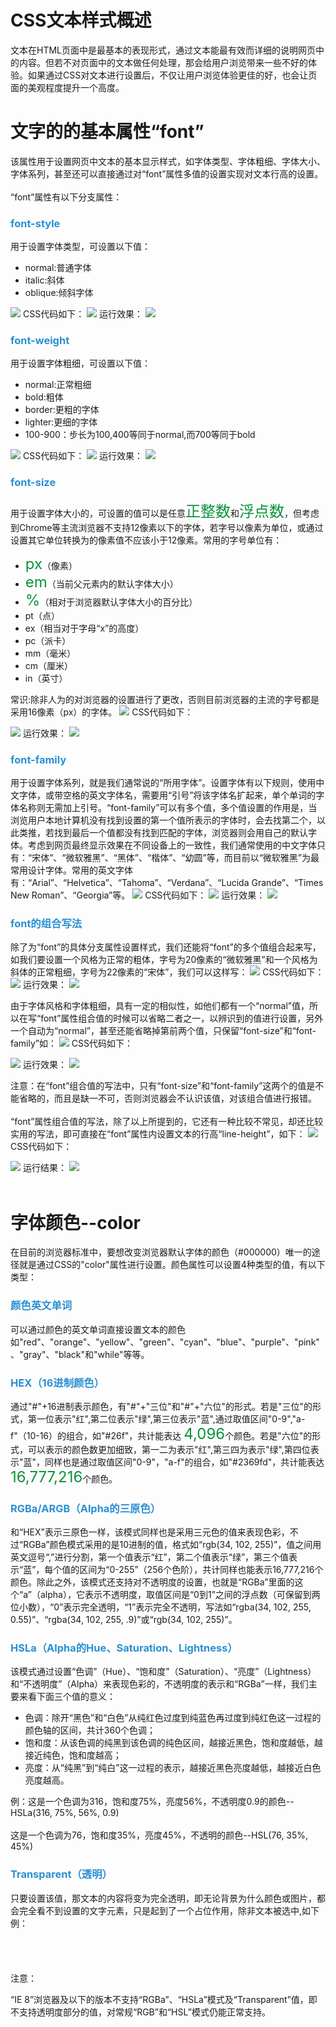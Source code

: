 <h1>CSS文本样式概述</h1>
文本在HTML页面中是最基本的表现形式，通过文本能最有效而详细的说明网页中的内容。但若不对页面中的文本做任何处理，那会给用户浏览带来一些不好的体验。如果通过CSS对文本进行设置后，不仅让用户浏览体验更佳的好，也会让页面的美观程度提升一个高度。
<h1>文字的的基本属性“font”</h1>
该属性用于设置网页中文本的基本显示样式，如字体类型、字体粗细、字体大小、字体系列，甚至还可以直接通过对“font”属性多值的设置实现对文本行高的设置。<br><br>
“font”属性有以下分支属性：
<h3 style="font-sze:16px;color:#2a90d1;">font-style</h3>
用于设置字体类型，可设置以下值：

- normal:普通字体
- italic:斜体
- oblique:倾斜字体
<img src="./images/code-css-022.jpg">
CSS代码如下：
<img src="./images/code-css-023.jpg">
运行效果：

<img src="./images/code-css-023(1).png">
<h3 style="font-sze:16px;color:#2a90d1;">font-weight</h3>
用于设置字体粗细，可设置以下值：

- normal:正常粗细
- bold:粗体
- border:更粗的字体
- lighter:更细的字体
- 100-900：步长为100,400等同于normal,而700等同于bold
<img src="./images/code-css-024.jpg">
CSS代码如下：
<img src="./images/code-css-025.jpg">
运行效果：

<img src="./images/code-css-025(1).png">
<h3 style="font-sze:16px;color:#2a90d1;">font-size</h3>
用于设置字体大小的，可设置的值可以是任意<span style="font-size: 24px;color: #0b933b;">正整数</span>和<span style="font-size: 24px;color: #0b933b;">浮点数</span>，但考虑到Chrome等主流浏览器不支持12像素以下的字体，若字号以像素为单位，或通过设置其它单位转换为的像素值不应该小于12像素。常用的字号单位有：

- <span style="font-size: 24px;color: #0b933b;">px</span>（像素）
- <span style="font-size: 24px;color: #0b933b;">em</span>（当前父元素内的默认字体大小）
- <span style="font-size: 24px;color: #0b933b;">%</span>（相对于浏览器默认字体大小的百分比）
- pt（点）
- ex（相当对于字母“x”的高度）
- pc（派卡）
- mm（毫米）
- cm（厘米）
- in（英寸）

常识:除非人为的对浏览器的设置进行了更改，否则目前浏览器的主流的字号都是采用16像素（px）的字体。
<img src="./images/code-css-026.jpg">
CSS代码如下：

<img src="./images/code-css-027.jpg">
运行效果：
<img src="./images/code-css-027(1).png">
<h3 style="font-sze:16px;color:#2a90d1;">font-family</h3>
用于设置字体系列，就是我们通常说的“所用字体”。设置字体有以下规则，使用中文字体，或带空格的英文字体名，需要用“引号”将该字体名扩起来，单个单词的字体名称则无需加上引号。“font-family”可以有多个值，多个值设置的作用是，当浏览用户本地计算机没有找到设置的第一个值所表示的字体时，会去找第二个，以此类推，若找到最后一个值都没有找到匹配的字体，浏览器则会用自己的默认字体。考虑到网页最终显示效果在不同设备上的一致性，我们通常使用的中文字体只有：“宋体”、“微软雅黑”、“黑体”、“楷体”、“幼圆”等，而目前以“微软雅黑”为最常用设计字体。常用的英文字体有：“Arial”、“Helvetica”、“Tahoma”、“Verdana”、“Lucida Grande”、“Times New Roman”、“Georgia”等。
<img src="./images/code-css-028.jpg">
CSS代码如下：
<img src="./images/code-css-029.jpg">
运行效果：
<img src="./images/code-css-029(1).png">
<h3 style="font-sze:16px;color:#2a90d1;">font的组合写法</h3>
除了为“font”的具体分支属性设置样式，我们还能将“font”的多个值组合起来写，如我们要设置一个风格为正常的粗体，字号为20像素的“微软雅黑”和一个风格为斜体的正常粗细，字号为22像素的“宋体”，我们可以这样写：
<img src="./images/code-css-030.jpg">
CSS代码如下：
<img src="./images/code-css-031.jpg">
运行效果：
<img src="./images/code-css-031(1).png">

由于字体风格和字体粗细，具有一定的相似性，如他们都有一个“normal”值，所以在写“font”属性组合值的时候可以省略二者之一，以辨识到的值进行设置，另外一个自动为“normal”，甚至还能省略掉第前两个值，只保留“font-size”和“font-family”如：
<img src="./images/code-css-032.jpg">
CSS代码如下：

<img src="./images/code-css-033.jpg">
运行效果：
<img src="./images/code-css-033(1).png">

注意：在“font”组合值的写法中，只有“font-size”和“font-family”这两个的值是不能省略的，而且是缺一不可，否则浏览器会不认识该值，对该组合值进行报错。<br><br>
“font”属性组合值的写法，除了以上所提到的，它还有一种比较不常见，却还比较实用的写法，即可直接在“font”属性内设置文本的行高“line-height”，如下：
<img src="./images/code-css-034.jpg">
CSS代码如下：

<img src="./images/code-css-035.jpg">
运行结果：
<img src="./images/code-css-035(1).png"><br><br>
<!-- <section style="background-color: #2a1907;color: #f2ebe7;">
<章节练习（一）>
<div style="border-bottom: 1px dotted #fff;"></div>
用“font”多值组合的写法制作任意四个段落的文本，具体要求如下：

- 1、第一段文本为正常风格，正常粗细，16像素的“宋体”
- 2、第二段文本为斜体风格，正常粗细，20像素的“微软雅黑”
- 3、第三段文本为正常风格，加粗，22像素的“幼圆”
- 4、第四段文本为斜体风格，加粗，22像素的“楷体”
- 5、所有段落的行高是文字的1.6倍，并且不能使用“line-height”属性
- 6、每个段落之间的间距是30像素

<扩展功能>

- 1、具有一个在页面中居中的，字体为普通风格、普通粗细、颜色为“#0349fc”的一级标题，字体为“微软雅黑”
- 2、每个段落有2个字符的缩进
</section> -->
<h1>字体颜色--color</h1>
在目前的浏览器标准中，要想改变浏览器默认字体的颜色（#000000）唯一的途径就是通过CSS的"color"属性进行设置。颜色属性可以设置4种类型的值，有以下类型：
<h3 style="font-sze:16px;color:#2a90d1;">颜色英文单词</h3>
可以通过颜色的英文单词直接设置文本的颜色<br>
如"red"、"orange"、"yellow"、"green"、"cyan"、"blue"、"purple"、"pink"、"gray"、"black"和"while"等等。
<h3 style="font-sze:16px;color:#2a90d1;">HEX（16进制颜色）</h3>
通过"#"+16进制表示颜色，有"#"+"三位"和"#"+"六位"的形式。若是"三位"的形式，第一位表示"红",第二位表示"绿",第三位表示"蓝",通过取值区间"0-9","a-f"（10-16）的组合，如"#26f"，共计能表达 <span style="font-size: 24px;color: #0b933b;">4,096</span>个颜色。若是"六位"的形式，可以表示的颜色数更加细致，第一二为表示"红",第三四为表示"绿",第四位表示"蓝"，同样也是通过取值区间"0-9"，"a-f"的组合，如"#2369fd"，共计能表达<span style="font-size: 24px;color: #0b933b;">16,777,216</span>个颜色。
<h3 style="font-sze:16px;color:#2a90d1;">RGBa/ARGB（Alpha的三原色）</h3>
和“HEX”表示三原色一样，该模式同样也是采用三元色的值来表现色彩，不过“RGBa”颜色模式采用的是10进制的值，格式如“rgb(34, 102, 255)”，值之间用英文逗号“,”进行分割，第一个值表示“红”，第二个值表示“绿”，第三个值表示“蓝”，每个值的区间为“0-255”（256个色阶），共计同样也能表示16,777,216个颜色。除此之外，该模式还支持对不透明度的设置，也就是“RGBa”里面的这个“a”（alpha），它表示不透明度，取值区间是“0到1”之间的浮点数（可保留到两位小数），“0”表示完全透明，“1”表示完全不透明，写法如“rgba(34, 102, 255, 0.55)”、“rgba(34, 102, 255, .9)”或“rgb(34, 102, 255)”。
<h3 style="font-sze:16px;color:#2a90d1;">HSLa（Alpha的Hue、Saturation、Lightness）</h3>
该模式通过设置“色调”（Hue）、“饱和度”（Saturation）、“亮度”（Lightness）和“不透明度”（Alpha）来表现色彩的，不透明度的表示和“RGBa”一样，我们主要来看下面三个值的意义：

- 色调：除开“黑色”和“白色”从纯红色过度到纯蓝色再过度到纯红色这一过程的颜色轴的区间，共计360个色调；
- 饱和度：从该色调的纯黑到该色调的纯色区间，越接近黑色，饱和度越低，越接近纯色，饱和度越高；
- 亮度：从“纯黑”到“纯白”这一过程的表示，越接近黑色亮度越低，越接近白色亮度越高。

例：这是一个色调为316，饱和度75%，亮度56%，不透明度0.9的颜色--HSLa(316, 75%, 56%, 0.9)<br><br>
这是一个色调为76，饱和度35%，亮度45%，不透明的颜色--HSL(76, 35%, 45%)
<h3 style="font-sze:16px;color:#2a90d1;">Transparent（透明）</h3>
只要设置该值，那文本的内容将变为完全透明，即无论背景为什么颜色或图片，都会完全看不到设置的文字元素，只是起到了一个占位作用，除非文本被选中,如下例：<br><br>
<span style="color:transparent;background-image:url('./images/rgba_bg-01.jpg')">这是一段你需要按住鼠标左键像右滑动才能看到的文字</span><br><br>

注意：

“IE 8”浏览器及以下的版本不支持“RGBa”、“HSLa”模式及“Transparent”值，即不支持透明度部分的值，对常规“RGB”和“HSL”模式仍能正常支持。
<!-- <章节练习（二）>
将本节中第一个练习的4个文本段落设为不同的颜色，具体要求如下：

1、第一个段落的字体颜色用英文单词表示

2、第二个段落的字体颜色用HEX颜色模式表示

3、第三个段落的字体颜色用RGBa颜色模式表示

4、第二个段落的字体颜色用HSLa颜色模式表示

5、新增一个段落，除首字外，其它字体颜色为透明，字体大小为1.2em，其它为正常

<扩展功能>
为第五个段落增加一个文字阴影（“X轴”偏移量为“0”，“Y轴”偏移量为“2像素”，“模糊度”为“1像素”，阴影颜色用RGBa表示，其中“红、绿、蓝”的值都设置为“186”，不透明度为“90%”），并将该段落的全部文字全部设为白色 -->
